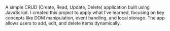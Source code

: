 A simple CRUD (Create, Read, Update, Delete) application built using JavaScript. I created this project to apply what I’ve learned, focusing on key concepts like DOM manipulation, event handling, and local storage. The app allows users to add, edit, and delete items dynamically.
